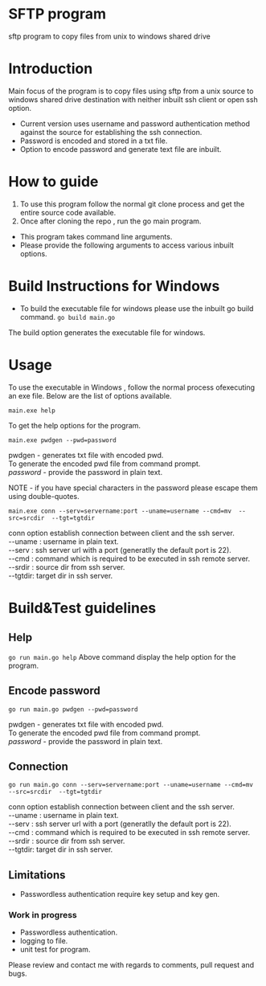 # SFTP program

sftp program to copy files from unix to windows shared drive
# Introduction
Main focus of the program is to copy files using sftp from a unix source to windows shared drive destination with neither inbuilt ssh client or open ssh option.

* Current version uses username and password authentication method against the source for establishing the ssh connection.
* Password is encoded and stored in a txt file.
* Option to encode password and generate text file are inbuilt.

# How to guide

1. To use this program follow the normal git clone process and get the entire source code available.
2. Once after cloning the repo , run the go main program.

*  This program takes command line arguments.
*  Please provide the following arguments to access various inbuilt options.

# Build Instructions for Windows
 - To build the executable file for windows please use the inbuilt go build command.
 `go build main.go`

The build option generates the executable file for windows.

# Usage

To use the executable in Windows , follow the normal process ofexecuting an exe file.
Below are the list of options available.

`main.exe help`

To get the help options for the program.

`main.exe pwdgen --pwd=password`

pwdgen - generates txt file with encoded pwd.</br>
To generate the encoded pwd file from command prompt.</br>
*password* - provide the  password in plain text.</br>

NOTE - if you have special characters in the password please escape them using double-quotes.

`main.exe conn --serv=servername:port --uname=username --cmd=mv  --src=srcdir  --tgt=tgtdir` 

conn option establish connection between client and the ssh server.</br>
--uname : username in plain text.</br>
--serv : ssh server url with a port (generatlly the default port is 22).</br>
--cmd : command which is required to be executed in ssh remote server.</br>
--srdir : source dir from ssh server.</br>
--tgtdir:  target dir in ssh server.</br>

# Build&Test guidelines
## Help
`go run main.go help` 
Above command display the help option for the program.

## Encode password
`go run main.go pwdgen --pwd=password`  

pwdgen - generates txt file with encoded pwd.</br>
To generate the encoded pwd file from command prompt.</br>
*password* - provide the  password in plain text.</br>


## Connection
`go run main.go conn --serv=servername:port --uname=username --cmd=mv  --src=srcdir  --tgt=tgtdir` 

conn option establish connection between client and the ssh server.</br>
--uname : username in plain text.</br>
--serv : ssh server url with a port (generatlly the default port is 22).</br>
--cmd : command which is required to be executed in ssh remote server.</br>
--srdir : source dir from ssh server.</br>
--tgtdir:  target dir in ssh server.</br>


## Limitations
- Passwordless authentication require key setup and key gen.
### Work in progress
 - Passwordless authentication.
 - logging to file.
 - unit test for program.
 

Please review and contact me with regards to comments, pull request and bugs.


